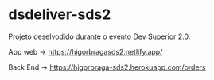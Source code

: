 # dsdeliver-sds2

Projeto deselvodido durante o evento Dev Superior 2.0.

App web -> https://higorbragasds2.netlify.app/  

Back End -> https://higorbraga-sds2.herokuapp.com/orders
